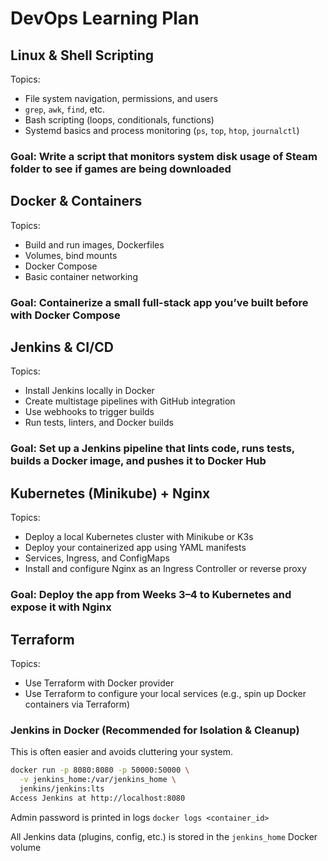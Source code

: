 # DevOps Learning Plan

## Linux & Shell Scripting

Topics:

- File system navigation, permissions, and users
- `grep`, `awk`, `find`, etc.
- Bash scripting (loops, conditionals, functions)
- Systemd basics and process monitoring (`ps`, `top`, `htop`, `journalctl`)

### Goal: Write a script that monitors system disk usage of Steam folder to see if games are being downloaded

## Docker & Containers

Topics:

- Build and run images, Dockerfiles
- Volumes, bind mounts
- Docker Compose
- Basic container networking

### Goal: Containerize a small full-stack app you’ve built before with Docker Compose

## Jenkins & CI/CD

Topics:

- Install Jenkins locally in Docker
- Create multistage pipelines with GitHub integration
- Use webhooks to trigger builds
- Run tests, linters, and Docker builds

### Goal: Set up a Jenkins pipeline that lints code, runs tests, builds a Docker image, and pushes it to Docker Hub

## Kubernetes (Minikube) + Nginx

Topics:

- Deploy a local Kubernetes cluster with Minikube or K3s
- Deploy your containerized app using YAML manifests
- Services, Ingress, and ConfigMaps
- Install and configure Nginx as an Ingress Controller or reverse proxy

### Goal: Deploy the app from Weeks 3–4 to Kubernetes and expose it with Nginx

## Terraform

Topics:

- Use Terraform with Docker provider
- Use Terraform to configure your local services (e.g., spin up Docker containers via Terraform)

### Jenkins in Docker (Recommended for Isolation & Cleanup)

This is often easier and avoids cluttering your system.

```bash
docker run -p 8080:8080 -p 50000:50000 \
  -v jenkins_home:/var/jenkins_home \
  jenkins/jenkins:lts
Access Jenkins at http://localhost:8080
```

Admin password is printed in logs `docker logs <container_id>`

All Jenkins data (plugins, config, etc.) is stored in the `jenkins_home` Docker volume
